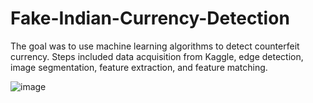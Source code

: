 # Fake-Indian-Currency-Detection
The goal was to use machine learning algorithms to detect counterfeit currency. Steps included data acquisition from Kaggle, edge detection, image segmentation, feature extraction, and feature matching.

![image](https://github.com/Anukrati30/Fake-Indian-Currency-Detection/assets/80569757/bd191c30-7957-4e50-ad0f-85c23924ebf5)

